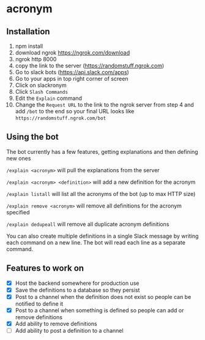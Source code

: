 # acronym

## Installation

1. npm install
2. download ngrok https://ngrok.com/download
3. ngrok http 8000
4. copy the link to the server (https://randomstuff.ngrok.com)
5. Go to slack bots (https://api.slack.com/apps)
6. Go to your apps in top right corner of screen
6. Click on slackronym
7. Click `Slash Commands`
8. Edit the `Explain` command
9. Change the `Request URL` to the link to the ngrok server from step 4 and add `/bot` to the end so your final URL looks like `https://randomstuff.ngrok.com/bot`

## Using the bot

The bot currently has a few features, getting explanations and then defining new ones

`/explain <acronym>` will pull the explanations from the server

`/explain <acronym> <definition>` will add a new definition for the acronym

`/explain listall` will list all the acronyms of the bot (up to max HTTP size)

`/explain remove <acronym>` will remove all definitions for the acronym specified

`/explain dedupeall` will remove all duplicate acronym definitions

You can also create multiple definitions in a single Slack message by writing each command on a new line. The bot will read each line as a separate command.

## Features to work on

- [x] Host the backend somewhere for production use
- [x] Save the definitions to a database so they persist
- [x] Post to a channel when the definition does not exist so people can be notified to define it
- [x] Post to a channel when something is defined so people can add or remove definitions
- [x] Add ability to remove definitions
- [ ] Add ability to post a definition to a channel
